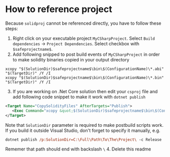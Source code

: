 ﻿# How to reference project

Because `solidproj` cannot be referenced directly, you have to follow these steps:

1. Right click on your executable project `MyCSharpProject`. Select `Build dependencies` -> `Project Dependencies`. Select checkbox with `$safeprojectname$`.
2. Add following snipped to post build events of `MyCSharpProject` in order to make solidity binaries copied in your output directory
```
xcopy "$(SolutionDir)$safeprojectname$\bin\$(ConfigurationName)\*.abi" "$(TargetDir)" /Y /I
xcopy "$(SolutionDir)$safeprojectname$\bin\$(ConfigurationName)\*.bin" "$(TargetDir)" /Y /I
```
3. If you are working on .Net Core solution then edit your `csproj` file and add following code snippet to make it work with `dotnet publish`
```xml
<Target Name="CopySolidityFiles" AfterTargets="Publish">
   <Exec Command="xcopy &quot;$(SolutionDir)$safeprojectname$\bin\$(ConfigurationName)\*.abi&quot; &quot;$(PublishDir)&quot; /Y /I&#xA;&#xA;&#xD;&#xA;xcopy &quot;$(SolutionDir)$safeprojectname$\bin\$(ConfigurationName)\*.bin&quot; &quot;$(PublishDir)&quot; /Y /I" />
</Target>
```
Note that `SolutionDir` parameter is required to make postbuild scripts work. If you build it outside Visual Studio, don't forget to specify it manually, e.g.
```ps
dotnet publish /p:SolutionDir=C:\Full\Path\To\The\Project\ -c Release
```
Rememer that path should end with backslash `\`
4. Delete this readme